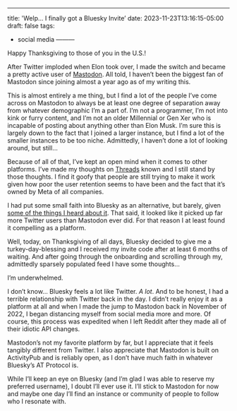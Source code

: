 ---
title: 'Welp… I finally got a Bluesky Invite’
date: 2023-11-23T13:16:15-05:00
draft: false
tags:
- social media
———

Happy Thanksgiving to those of you in the U.S.!

After Twitter imploded when Elon took over, I made the switch and became a pretty active user of [Mastodon](https://mas.to/@msnws). All told, I haven’t been the biggest fan of Mastodon since joining almost a year ago as of my writing this. 

This is almost entirely a me thing, but I find a lot of the people I’ve come across on Mastodon to always be at least one degree of separation away from whatever demographic I’m a part of. I’m not a programmer, I’m not into kink or furry content, and I’m not an older Millennial or Gen Xer who is incapable of posting about anything other than Elon Musk. I’m sure this is largely down to the fact that I joined a larger instance, but I find a lot of the smaller instances to be too niche. Admittedly, I haven’t done a lot of looking around, but still…

Because of all of that, I’ve kept an open mind when it comes to other platforms. I’ve made my thoughts on [Threads](https://www.msnws.online/blog/threads/) known and I still stand by those thoughts. I find it goofy that people are still trying to make it work given how poor the user retention seems to have been and the fact that it’s owned by Meta of all companies. 

I had put some small faith into Bluesky as an alternative, but barely, given [some of the things I heard about it](https://mashable.com/article/bluesky-racism-username-anti-blackness). That said, it looked like it picked up far more Twitter users than Mastodon ever did. For that reason I at least found it compelling as a platform.

Well, today, on Thanksgiving of all days, Bluesky decided to give me a turkey-day-blessing and I received my invite code after at least 6 months of waiting. And after going through the onboarding and scrolling through my, admittedly sparsely populated feed I have some thoughts…

I’m underwhelmed. 

I don’t know… Bluesky feels a lot like Twitter. *A lot*. And to be honest, I had a terrible relationship with Twitter back in the day. I didn’t really enjoy it as a platform at all and when I made the jump to Mastodon back in November of 2022, I began distancing myself from social media more and more. Of course, this process was expedited when I left Reddit after they made all of their idiotic API changes. 

Mastodon’s not my favorite platform by far, but I appreciate that it feels tangibly different from Twitter. I also appreciate that Mastodon is built on ActivityPub and is reliably open, as I don’t have much faith in whatever Bluesky’s AT Protocol is. 

While I’ll keep an eye on Bluesky (and I’m glad I was able to reserve my preferred username), I doubt I’ll ever use it. I’ll stick to Mastodon for now and maybe one day I’ll find an instance or community of people to follow who I resonate with. 